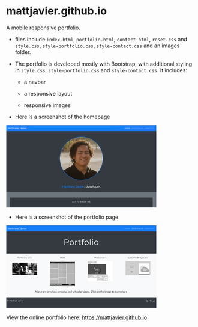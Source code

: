 # mattjavier.github.io

A mobile responsive portfolio.

* files include `index.html`, `portfolio.html`, `contact.html`, `reset.css` and `style.css`, `style-portfolio.css`, `style-contact.css` and an images folder.

* The portfolio is developed mostly with Bootstrap, with additional styling in `style.css`, `style-portfolio.css` and `style-contact.css`. It includes:

  * a navbar

  * a responsive layout

  * responsive images

* Here is a screenshot of the homepage
<img src="./assets/images/screenshot1.png" width="400">

* Here is a screenshot of the portfolio page
<img src="./assets/images/screenshot2.png" width="400">

View the online portfolio here: https://mattjavier.github.io